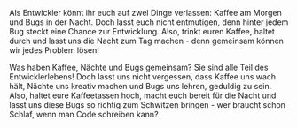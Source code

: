 Als Entwickler könnt ihr euch auf zwei Dinge verlassen: Kaffee am Morgen und Bugs in der Nacht. Doch lasst euch nicht entmutigen, denn hinter jedem Bug steckt eine Chance zur Entwicklung. Also, trinkt euren Kaffee, haltet durch und lasst uns die Nacht zum Tag machen - denn gemeinsam können wir jedes Problem lösen!

Was haben Kaffee, Nächte und Bugs gemeinsam? Sie sind alle Teil des Entwicklerlebens! Doch lasst uns nicht vergessen, dass Kaffee uns wach hält, Nächte uns kreativ machen und Bugs uns lehren, geduldig zu sein. Also, haltet eure Kaffeetassen hoch, macht euch bereit für die Nacht und lasst uns diese Bugs so richtig zum Schwitzen bringen - wer braucht schon Schlaf, wenn man Code schreiben kann?
